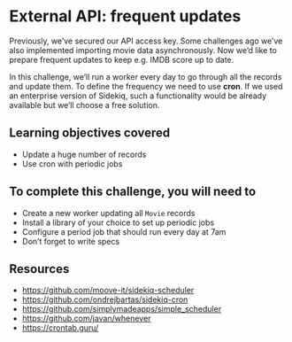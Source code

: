 # External API: frequent updates

Previously, we’ve secured our API access key. Some challenges ago we’ve also implemented importing movie data asynchronously. Now we’d like to prepare frequent updates to keep e.g. IMDB score up to date.

In this challenge, we’ll run a worker every day to go through all the records and update them. To define the frequency we need to use **cron**. If we used an enterprise version of Sidekiq, such a functionality would be already available but we’ll choose a free solution.

## Learning objectives covered

* Update a huge number of records
* Use cron with periodic jobs

## To complete this challenge, you will need to

* Create a new worker updating all `Movie` records
* Install a library of your choice to set up periodic jobs
* Configure a period job that should run every day at 7am
* Don’t forget to write specs

## Resources
* https://github.com/moove-it/sidekiq-scheduler
* https://github.com/ondrejbartas/sidekiq-cron
* https://github.com/simplymadeapps/simple_scheduler
* https://github.com/javan/whenever
* https://crontab.guru/
